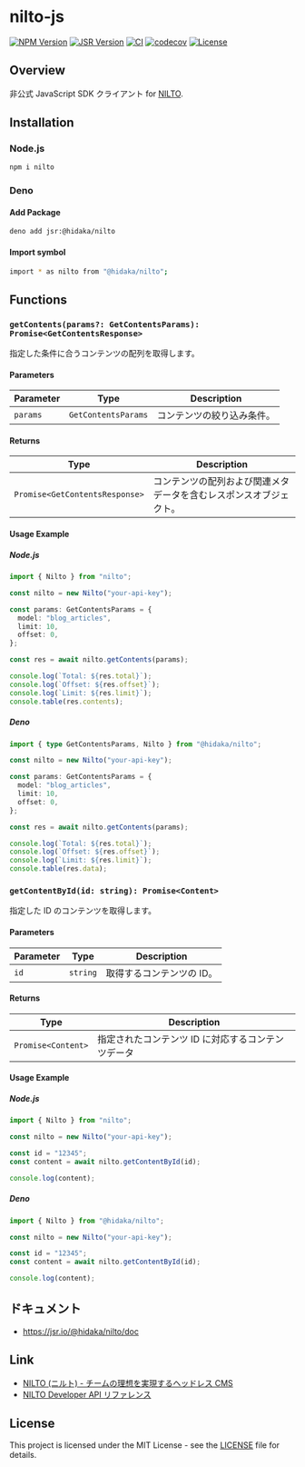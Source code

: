 # nilto-js

[![NPM Version](https://img.shields.io/npm/v/nilto?logo=npm)](https://www.npmjs.com/package/nilto)
[![JSR Version](https://img.shields.io/jsr/v/%40hidaka/nilto?logo=jsr)](https://jsr.io/@hidaka/nilto)
[![CI](https://github.com/ryohidaka/nilto-js/actions/workflows/ci.yml/badge.svg)](https://github.com/ryohidaka/nilto-js/actions/workflows/ci.yml)
[![codecov](https://codecov.io/gh/ryohidaka/nilto-js/graph/badge.svg?token=RHP9TB2F51)](https://codecov.io/gh/ryohidaka/nilto-js)
[![License](https://img.shields.io/badge/license-MIT-blue.svg)](https://opensource.org/licenses/MIT)

## Overview

非公式 JavaScript SDK クライアント for [NILTO](https://www.nilto.com/ja).

## Installation

### Node.js

```sh
npm i nilto
```

### Deno

#### Add Package

```sh
deno add jsr:@hidaka/nilto
```

#### Import symbol

```sh
import * as nilto from "@hidaka/nilto";
```

## Functions

### `getContents(params?: GetContentsParams): Promise<GetContentsResponse>`

指定した条件に合うコンテンツの配列を取得します。

#### Parameters

| Parameter | Type                | Description                |
| --------- | ------------------- | -------------------------- |
| `params`  | `GetContentsParams` | コンテンツの絞り込み条件。 |

#### Returns

| Type                           | Description                                                        |
| ------------------------------ | ------------------------------------------------------------------ |
| `Promise<GetContentsResponse>` | コンテンツの配列および関連メタデータを含むレスポンスオブジェクト。 |

#### Usage Example

##### Node.js

```ts ignore
import { Nilto } from "nilto";

const nilto = new Nilto("your-api-key");

const params: GetContentsParams = {
  model: "blog_articles",
  limit: 10,
  offset: 0,
};

const res = await nilto.getContents(params);

console.log(`Total: ${res.total}`);
console.log(`Offset: ${res.offset}`);
console.log(`Limit: ${res.limit}`);
console.table(res.contents);
```

##### Deno

```ts
import { type GetContentsParams, Nilto } from "@hidaka/nilto";

const nilto = new Nilto("your-api-key");

const params: GetContentsParams = {
  model: "blog_articles",
  limit: 10,
  offset: 0,
};

const res = await nilto.getContents(params);

console.log(`Total: ${res.total}`);
console.log(`Offset: ${res.offset}`);
console.log(`Limit: ${res.limit}`);
console.table(res.data);
```

### `getContentById(id: string): Promise<Content>`

指定した ID のコンテンツを取得します。

#### Parameters

| Parameter | Type     | Description               |
| --------- | -------- | ------------------------- |
| `id`      | `string` | 取得するコンテンツの ID。 |

#### Returns

| Type               | Description                                        |
| ------------------ | -------------------------------------------------- |
| `Promise<Content>` | 指定されたコンテンツ ID に対応するコンテンツデータ |

#### Usage Example

##### Node.js

```ts ignore
import { Nilto } from "nilto";

const nilto = new Nilto("your-api-key");

const id = "12345";
const content = await nilto.getContentById(id);

console.log(content);
```

##### Deno

```ts
import { Nilto } from "@hidaka/nilto";

const nilto = new Nilto("your-api-key");

const id = "12345";
const content = await nilto.getContentById(id);

console.log(content);
```

## ドキュメント

- https://jsr.io/@hidaka/nilto/doc

## Link

- [NILTO (ニルト) - チームの理想を実現するヘッドレス CMS](https://www.nilto.com/ja)
- [NILTO Developer API リファレンス](https://www.nilto.com/api)

## License

This project is licensed under the MIT License - see the [LICENSE](LICENSE) file
for details.
